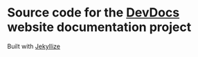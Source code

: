 # Source code for the [DevDocs][] website documentation project

Built with [Jekyllize][]

[DevDocs]: https://redtide.github.io/docs
[Jekyllize]: https://jekyllize.github.io/
